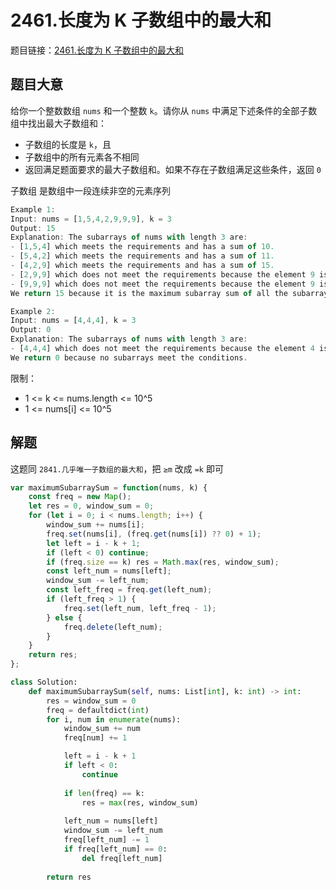 # 2461.长度为 K 子数组中的最大和

题目链接：[2461.长度为 K 子数组中的最大和](https://leetcode.cn/problems/maximum-sum-of-distinct-subarrays-with-length-k/)

## 题目大意

给你一个整数数组 `nums` 和一个整数 `k`。请你从 `nums` 中满足下述条件的全部子数组中找出最大子数组和：
- 子数组的长度是 `k`，且
- 子数组中的所有元素各不相同
-  返回满足题面要求的最大子数组和。如果不存在子数组满足这些条件，返回 `0`

子数组 是数组中一段连续非空的元素序列

```js
Example 1:
Input: nums = [1,5,4,2,9,9,9], k = 3
Output: 15
Explanation: The subarrays of nums with length 3 are:
- [1,5,4] which meets the requirements and has a sum of 10.
- [5,4,2] which meets the requirements and has a sum of 11.
- [4,2,9] which meets the requirements and has a sum of 15.
- [2,9,9] which does not meet the requirements because the element 9 is repeated.
- [9,9,9] which does not meet the requirements because the element 9 is repeated.
We return 15 because it is the maximum subarray sum of all the subarrays that meet the conditions

Example 2:
Input: nums = [4,4,4], k = 3
Output: 0
Explanation: The subarrays of nums with length 3 are:
- [4,4,4] which does not meet the requirements because the element 4 is repeated.
We return 0 because no subarrays meet the conditions.
```

限制：
- 1 <= k <= nums.length <= 10^5
- 1 <= nums[i] <= 10^5

## 解题

这题同 `2841.几乎唯一子数组的最大和`，把 `≥m` 改成 `=k` 即可

```js
var maximumSubarraySum = function(nums, k) {
    const freq = new Map();
    let res = 0, window_sum = 0;
    for (let i = 0; i < nums.length; i++) {
        window_sum += nums[i];
        freq.set(nums[i], (freq.get(nums[i]) ?? 0) + 1);
        let left = i - k + 1;
        if (left < 0) continue;
        if (freq.size == k) res = Math.max(res, window_sum);
        const left_num = nums[left];
        window_sum -= left_num;
        const left_freq = freq.get(left_num);
        if (left_freq > 1) {
            freq.set(left_num, left_freq - 1);            
        } else {
            freq.delete(left_num);        
        }
    }
    return res;
};
```
```python
class Solution:
    def maximumSubarraySum(self, nums: List[int], k: int) -> int:
        res = window_sum = 0
        freq = defaultdict(int)
        for i, num in enumerate(nums):
            window_sum += num
            freq[num] += 1

            left = i - k + 1
            if left < 0:
                continue
            
            if len(freq) == k:
                res = max(res, window_sum)
            
            left_num = nums[left]
            window_sum -= left_num
            freq[left_num] -= 1
            if freq[left_num] == 0:
                del freq[left_num]
        
        return res
```


